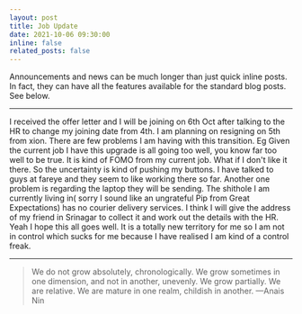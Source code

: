 ```yaml
---
layout: post
title: Job Update
date: 2021-10-06 09:30:00
inline: false
related_posts: false
---
```


Announcements and news can be much longer than just quick inline posts. In fact, they can have all the features available for the standard blog posts. See below.

---

I received the offer letter and I will be joining on 6th Oct after talking to the HR to change my joining date from 4th. I am planning on resigning on 5th from xion. There are few problems I am having with this transition. Eg Given the current job I have this upgrade is all going too well, you know far too well to be true. It is kind of FOMO from my current job. What if I don't like it there. So the uncertainty is kind of pushing my buttons. I have talked to guys at fareye and they seem to like working there so far. Another one problem is regarding the laptop they will be sending. The shithole I am currently living in( sorry I sound like an ungrateful Pip from Great Expectations) has no courier delivery services. I think I will give the address of my friend in Srinagar to collect it and work out the details with the HR. Yeah I hope this all goes well. It is a totally new territory for me so I am not in control which sucks for me because I have realised I am kind of a control freak. 


---

> We do not grow absolutely, chronologically. We grow sometimes in one dimension, and not in another, unevenly. We grow partially. We are relative. We are mature in one realm, childish in another.
> —Anais Nin


